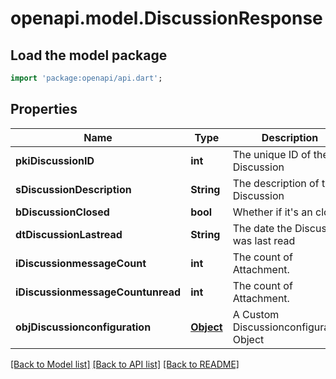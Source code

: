 # openapi.model.DiscussionResponse

## Load the model package
```dart
import 'package:openapi/api.dart';
```

## Properties
Name | Type | Description | Notes
------------ | ------------- | ------------- | -------------
**pkiDiscussionID** | **int** | The unique ID of the Discussion | 
**sDiscussionDescription** | **String** | The description of the Discussion | 
**bDiscussionClosed** | **bool** | Whether if it's an closed | 
**dtDiscussionLastread** | **String** | The date the Discussion was last read | [optional] 
**iDiscussionmessageCount** | **int** | The count of Attachment. | 
**iDiscussionmessageCountunread** | **int** | The count of Attachment. | 
**objDiscussionconfiguration** | [**Object**](Object.md) | A Custom Discussionconfiguration Object | [optional] 

[[Back to Model list]](../README.md#documentation-for-models) [[Back to API list]](../README.md#documentation-for-api-endpoints) [[Back to README]](../README.md)



